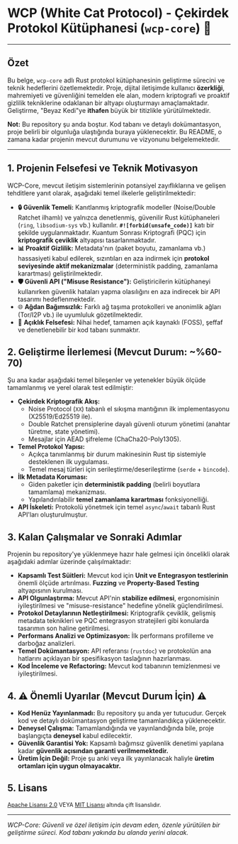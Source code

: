 # WCP (White Cat Protocol) - Çekirdek Protokol Kütüphanesi (`wcp-core`) 🐾

---

## Özet

Bu belge, `wcp-core` adlı Rust protokol kütüphanesinin geliştirme sürecini ve teknik hedeflerini özetlemektedir. Proje, dijital iletişimde kullanıcı **özerkliği**, mahremiyeti ve güvenliğini temelden ele alan, modern kriptografi ve proaktif gizlilik tekniklerine odaklanan bir altyapı oluşturmayı amaçlamaktadır. Geliştirme, "Beyaz Kedi"ye **ithafen** büyük bir titizlikle yürütülmektedir.

**Not:** Bu repository şu anda boştur. Kod tabanı ve detaylı dokümantasyon, proje belirli bir olgunluğa ulaştığında buraya yüklenecektir. Bu README, o zamana kadar projenin mevcut durumunu ve vizyonunu belgelemektedir.

---

## 1. Projenin Felsefesi ve Teknik Motivasyon

WCP-Core, mevcut iletişim sistemlerinin potansiyel zayıflıklarına ve gelişen tehditlere yanıt olarak, aşağıdaki temel ilkelerle geliştirilmektedir:

*   **🔒 Güvenlik Temeli:** Kanıtlanmış kriptografik modeller (Noise/Double Ratchet ilhamlı) ve yalnızca denetlenmiş, güvenilir Rust kütüphaneleri (`ring`, `libsodium-sys` vb.) kullanılır. **`#![forbid(unsafe_code)]`** katı bir şekilde uygulanmaktadır. Kuantum Sonrası Kriptografi (PQC) için **kriptografik çeviklik** altyapısı tasarlanmaktadır.
*   **📊 Proaktif Gizlilik:** Metadata'nın (paket boyutu, zamanlama vb.) hassasiyeti kabul edilerek, sızıntıları en aza indirmek için **protokol seviyesinde aktif mekanizmalar** (deterministik padding, zamanlama karartması) geliştirilmektedir.
*   **🛡️ Güvenli API ("Misuse Resistance"):** Geliştiricilerin kütüphaneyi kullanırken güvenlik hataları yapma olasılığını en aza indirecek bir API tasarımı hedeflenmektedir.
*   🌐 **Ağdan Bağımsızlık:** Farklı ağ taşıma protokolleri ve anonimlik ağları (Tor/I2P vb.) ile uyumluluk gözetilmektedir.
*   📖 **Açıklık Felsefesi:** Nihai hedef, tamamen açık kaynaklı (FOSS), şeffaf ve denetlenebilir bir kod tabanı sunmaktır.

## 2. Geliştirme İlerlemesi (Mevcut Durum: ~%60-70)

Şu ana kadar aşağıdaki temel bileşenler ve yetenekler büyük ölçüde tamamlanmış ve yerel olarak test edilmiştir:

*   **Çekirdek Kriptografik Akış:**
    *   Noise Protocol (`XX`) tabanlı el sıkışma mantığının ilk implementasyonu (X25519/Ed25519 ile).
    *   Double Ratchet prensiplerine dayalı güvenli oturum yönetimi (anahtar türetme, state yönetimi).
    *   Mesajlar için AEAD şifreleme (ChaCha20-Poly1305).
*   **Temel Protokol Yapısı:**
    *   Açıkça tanımlanmış bir durum makinesinin Rust tip sistemiyle desteklenen ilk uygulaması.
    *   Temel mesaj türleri için serileştirme/deserileştirme (`serde` + `bincode`).
*   **İlk Metadata Koruması:**
    *   Giden paketler için **deterministik padding** (belirli boyutlara tamamlama) mekanizması.
    *   Yapılandırılabilir **temel zamanlama karartması** fonksiyonelliği.
*   **API İskeleti:** Protokolü yönetmek için temel `async`/`await` tabanlı Rust API'ları oluşturulmuştur.

## 3. Kalan Çalışmalar ve Sonraki Adımlar

Projenin bu repository'ye yüklenmeye hazır hale gelmesi için öncelikli olarak aşağıdaki adımlar üzerinde çalışılmaktadır:

*   **Kapsamlı Test Süitleri:** Mevcut kod için **Unit ve Entegrasyon testlerinin** önemli ölçüde artırılması. **Fuzzing** ve **Property-Based Testing** altyapısının kurulması.
*   **API Olgunlaştırma:** Mevcut API'nin **stabilize edilmesi**, ergonomisinin iyileştirilmesi ve "misuse-resistance" hedefine yönelik güçlendirilmesi.
*   **Protokol Detaylarının Netleştirilmesi:** Kriptografik çeviklik, gelişmiş metadata teknikleri ve PQC entegrasyon stratejileri gibi konularda tasarımın son haline getirilmesi.
*   **Performans Analizi ve Optimizasyon:** İlk performans profilleme ve darboğaz analizleri.
*   **Temel Dokümantasyon:** API referansı (`rustdoc`) ve protokolün ana hatlarını açıklayan bir spesifikasyon taslağının hazırlanması.
*   **Kod İnceleme ve Refactoring:** Mevcut kod tabanının temizlenmesi ve iyileştirilmesi.

## 4. ⚠️ Önemli Uyarılar (Mevcut Durum İçin) ⚠️

*   **Kod Henüz Yayınlanmadı:** Bu repository şu anda yer tutucudur. Gerçek kod ve detaylı dokümantasyon geliştirme tamamlandıkça yüklenecektir.
*   **Deneysel Çalışma:** Tamamlandığında ve yayınlandığında bile, proje başlangıçta **deneysel** kabul edilecektir.
*   **Güvenlik Garantisi Yok:** Kapsamlı bağımsız güvenlik denetimi yapılana kadar **güvenlik açısından garanti verilmemektedir.**
*   **Üretim İçin Değil:** Proje şu anki veya ilk yayınlanacak haliyle **üretim ortamları için uygun olmayacaktır.**

## 5. Lisans

<p style="font-size: 90%;">
<a href="LICENSE-APACHE">Apache Lisansı 2.0</a> VEYA 
<a href="LICENSE-MIT">MIT Lisansı</a> altında çift lisanslıdır.
</p>

---

*WCP-Core: Güvenli ve özel iletişim için devam eden, özenle yürütülen bir geliştirme süreci. Kod tabanı yakında bu alanda yerini alacak.*
